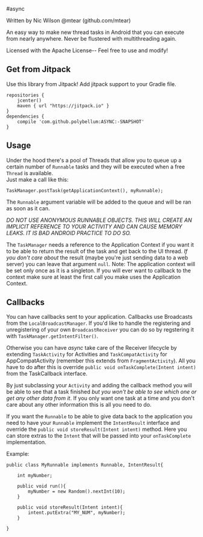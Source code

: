 #async  

Written by Nic Wilson @mtear (github.com/mtear)

An easy way to make new thread tasks in Android that you can execute from nearly anywhere. 
Never be flustered with multithreading again.  

Licensed with the Apache License-- Feel free to use and modify!
  
## Get from Jitpack 

Use this library from Jitpack! Add jitpack support to your Gradle file.  

```
repositories {
    jcenter()
    maven { url "https://jitpack.io" }
}
dependencies {
    compile 'com.github.polybellum:ASYNC:-SNAPSHOT'
}
```

## Usage

Under the hood there's a pool of Threads that allow you to queue up a certain number of `Runnable` tasks and they will be executed when a free `Thread` is available.  
Just make a call like this:  

```
TaskManager.postTask(getApplicationContext(), myRunnable);
```

The `Runnable` argument variable will be added to the queue and will be ran as soon as it can. 

*DO NOT USE ANONYMOUS RUNNABLE OBJECTS. THIS WILL CREATE AN IMPLICIT REFERENCE TO YOUR ACTIVITY AND CAN CAUSE MEMORY LEAKS. IT IS BAD ANDROID PRACTICE TO DO SO.* 

The `TaskManager` needs a reference to the Application Context if you want it to be able to return the result of the task and get back to the UI thread. *If you don't care about* the result (maybe you're just sending data to a web server) you can leave that argument `null`. Note: The application context will be set only once as it is a singleton. If you will ever want to callback to the context make sure at least the first call you make uses the Application Context.  

## Callbacks

You can have callbacks sent to your application. Callbacks use Broadcasts from the `LocalBroadcastManager`. If you'd like to handle the registering and unregistering of your own `BroadcastReceiver` you can do so by regstering it with `TaskManager.getIntentFilter()`.  

Otherwise you can have *async* take care of the Receiver lifecycle by extending `TaskActivity` for Activities and `TaskCompatActivity` for AppCompatActivity (remember this extends from `FragmentActivity`). All you have to do after this is override `public void onTaskComplete(Intent intent)` from the TaskCallback interface.  

By just subclassing your `Activity` and adding the callback method you will be able to see that a task finished *but you won't be able to see which one or get any other data from it*. If you only want one task at a time and you don't care about any other information this is all you need to do.  

If you want the `Runnable` to be able to give data back to the application you need to have your `Runnable` implement the `IntentResult` interface and override the `public void storeResult(Intent intent)` method. Here you can store extras to the `Intent` that will be passed into your `onTaskComplete` implementation.  

Example:  

```
public class MyRunnable implements Runnable, IntentResult{

	int myNumber;

	public void run(){
		myNumber = new Random().nextInt(10);
	}

	public void storeResult(Intent intent){
		intent.putExtra("MY_NUM", myNumber);
	}

}
```

